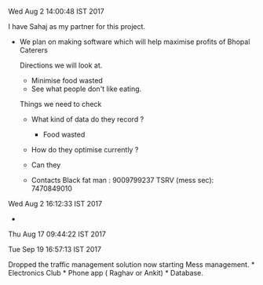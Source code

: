 Wed Aug  2 14:00:48 IST 2017

I have Sahaj as my partner for this project.



* We plan on making software which will help maximise profits of Bhopal Caterers

    Directions we will look at.
    * Minimise food wasted
    * See what people don't like eating.

    Things we need to check 
    * What kind of data do they record ?
        * Food wasted
    * How do they optimise currently ?
    * Can they <F6><F6><F6><F6><F6>

    * Contacts
    Black fat man : 9009799237
    TSRV (mess sec): 7470849010

Wed Aug  2 16:12:33 IST 2017

* 
Thu Aug 17 09:44:22 IST 2017

Tue Sep 19 16:57:13 IST 2017

Dropped the traffic management solution now starting Mess management.
    * Electronics Club
    * Phone app ( Raghav or Ankit)
    * Database.
